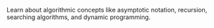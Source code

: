 Learn about algorithmic concepts like asymptotic notation, recursion, searching algorithms, and dynamic programming.
